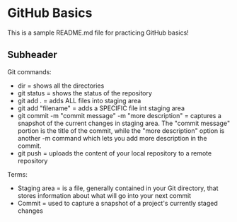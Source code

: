 # GitHub Basics

This is a sample README.md file for practicing GitHub basics!

## Subheader

Git commands:
* dir = shows all the directories
* git status = shows the status of the repository
* git add . = adds ALL files into staging area
* git add "filename" = adds a SPECIFIC file int staging area
* git commit -m "commit message" -m "more description" = captures a snapshot of the current changes in staging area. The "commit message" portion is the title of the commit, while the "more description" option is another -m command which lets you add more description in the commit.
* git push = uploads the content of your local repository to a remote repository



Terms:
* Staging area = is a file, generally contained in your Git directory, that stores information about what will go into your next commit
* Commit = used to capture a snapshot of a project's currently staged changes